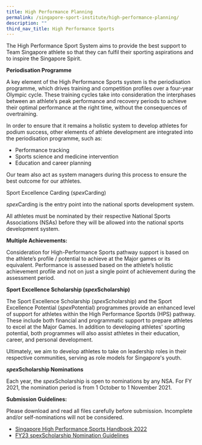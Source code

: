 ```yaml
---
title: High Performance Planning
permalink: /singapore-sport-institute/high-performance-planning/
description: ""
third_nav_title: High Performance Sports
---
```

The High Performance Sport System aims to provide the best support to Team Singapore athlete so that they can fulfil their sporting aspirations and to inspire the Singapore Spirit.

**Periodisation Programme**

A key element of the High Performance Sports system is the periodisation programme, which drives training and competition profiles over a four-year Olympic cycle. These training cycles take into consideration the interphases between an athlete’s peak performance and recovery periods to achieve their optimal performance at the right time, without the consequences of overtraining.

In order to ensure that it remains a holistic system to develop athletes for podium success, other elements of athlete development are integrated into the periodisation programme, such as:

* Performance tracking
* Sports science and medicine intervention
* Education and career planning

Our team also act as system managers during this process to ensure the best outcome for our athletes.

Sport Excellence Carding (*spex*Carding)

*spex*Carding is the entry point into the national sports development system. 

All athletes must be nominated by their respective National Sports Associations (NSAs) before they will be allowed into the national sports development system. 

**Multiple Achievements:**

Consideration for High-Performance Sports pathway support is based on the athlete’s profile / potential to achieve at the Major games or its equivalent. Performance is assessed based on the athlete’s holistic achievement profile and not on just a single point of achievement during the assessment period.

**Sport Excellence Scholarship (*spex*Scholarship)**

The Sport Excellence Scholarship (*spex*Scholarship) and the Sport Excellence Potential (*spex*Potential) programmes provide an enhanced level of support for athletes within the High Performance Sportds (HPS) pathway. These include both financial and programmatic support
to prepare athletes to excel at the Major Games. In addition to developing athletes' sporting potential, both programmes will also assist athletes in their education, career, and personal development.

Ultimately, we aim to develop athletes to take on leadership roles in their respective communities, serving as role models for Singapore's youth.

***spex*Scholarship Nominations**

Each year, the *spex*Scholarship is open to nominations by any NSA. For FY 2021, the nomination period is from 1 October to 1 November 2021.

**Submission Guidelines:**

Please download and read all files carefully before submission. Incomplete and/or self-nominations will not be considered.
* [Singapore High Performance Sports Handbook 2022](/files/Our%20Work/Singapore%20Sports%20Institute/High%20Performance%20Planning/Singapore_High_Performance_Sports_Handbook_2021-V92_19Sep2022.pdf)
* [FY23 spexScholarship Nomination Guidelines](/files/Our%20Work/Singapore%20Sports%20Institute/High%20Performance%20Planning/FY23_spexScholarship_Nomination_Guidelines.pdf)